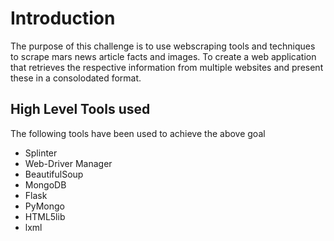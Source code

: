 # Introduction

The purpose of this challenge is to use webscraping tools and techniques to scrape mars news article facts and images. To create a web application that retrieves the respective information from multiple websites and present these in a consolodated format.

## High Level Tools used 

The following tools have been used to achieve the above goal

- Splinter
- Web-Driver Manager
- BeautifulSoup
- MongoDB
- Flask
- PyMongo
- HTML5lib 
- lxml
